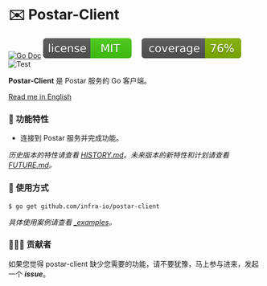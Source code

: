 # ✉️ Postar-Client

[![Go Doc](_icons/godoc.svg)](https://pkg.go.dev/github.com/infra-io/postar-client)
[![License](_icons/license.svg)](https://opensource.org/licenses/MIT)
[![Coverage](_icons/coverage.svg)](_icons/coverage.svg)
![Test](https://github.com/FishGoddess/rego/actions/workflows/test.yml/badge.svg)

**Postar-Client** 是 Postar 服务的 Go 客户端。

[Read me in English](./README.en.md)

### 🍫 功能特性

* 连接到 Postar 服务并完成功能。

_历史版本的特性请查看 [HISTORY.md](./HISTORY.md)。未来版本的新特性和计划请查看 [FUTURE.md](./FUTURE.md)。_

### 🔧 使用方式

```shell
$ go get github.com/infra-io/postar-client
```

_具体使用案例请查看 [_examples](./_examples/)。_

### 🙋🏻‍♀️ 贡献者

如果您觉得 postar-client 缺少您需要的功能，请不要犹豫，马上参与进来，发起一个 _**issue**_。
